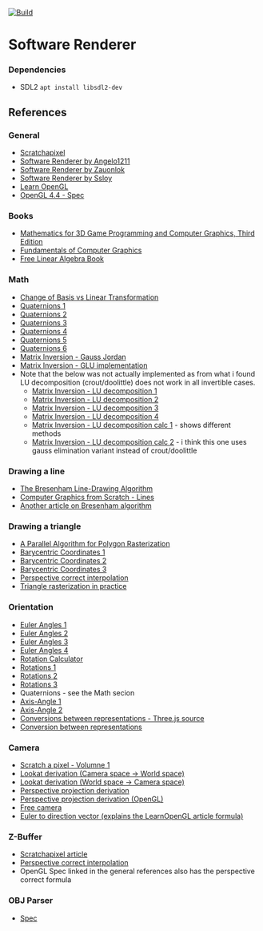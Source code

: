 [![Build](https://github.com/marsp0/software-renderer/actions/workflows/build.yml/badge.svg)](https://github.com/marsp0/software-renderer/actions/workflows/build.yml)

# Software Renderer

### Dependencies

- SDL2 `apt install libsdl2-dev`

## References

### General

- [Scratchapixel](https://www.scratchapixel.com/)
- [Software Renderer by Angelo1211](https://github.com/Angelo1211/SoftwareRenderer)
- [Software Renderer by Zauonlok](https://github.com/zauonlok/renderer)
- [Software Renderer by Ssloy](https://github.com/ssloy/tinyrenderer)
- [Learn OpenGL](https://learnopengl.com/)
- [OpenGL 4.4 - Spec](https://www.khronos.org/registry/OpenGL/specs/gl/glspec44.core.pdf)

### Books

- [Mathematics for 3D Game Programming and Computer Graphics, Third Edition](https://www.amazon.com/Mathematics-Programming-Computer-Graphics-Third/dp/1435458869)
- [Fundamentals of Computer Graphics](https://www.amazon.com/Fundamentals-Computer-Graphics-Peter-Shirley/dp/1568814690)
- [Free Linear Algebra Book](https://joshua.smcvt.edu/linearalgebra/book.pdf)

### Math

- [Change of Basis vs Linear Transformation](http://boris-belousov.net/2016/05/31/change-of-basis/)
- [Quaternions 1](https://en.wikipedia.org/wiki/Quaternion)
- [Quaternions 2](https://en.wikipedia.org/wiki/Quaternions_and_spatial_rotation#Proof_of_the_quaternion_rotation_identity)
- [Quaternions 3](http://graphics.stanford.edu/courses/cs348a-17-winter/Papers/quaternion.pdf)
- [Quaternions 4](https://fgiesen.wordpress.com/2019/02/09/rotating-a-single-vector-using-a-quaternion/)
- [Quaternions 5](https://www.3dgep.com/understanding-quaternions/)
- [Quaternions 6](http://www.neil.dantam.name/note/dantam-quaternion.pdf)
- [Matrix Inversion - Gauss Jordan](https://en.wikipedia.org/wiki/Gaussian_elimination#Pseudocode)
- [Matrix Inversion - GLU implementation](https://stackoverflow.com/questions/1148309/inverting-a-4x4-matrix)
- Note that the below was not actually implemented as from what i found LU decomposition (crout/doolittle) does not work in all invertible cases.
    - [Matrix Inversion - LU decomposition 1](https://en.wikipedia.org/wiki/LU_decomposition)
    - [Matrix Inversion - LU decomposition 2](https://www.cl.cam.ac.uk/teaching/1314/NumMethods/supporting/mcmaster-kiruba-ludecomp.pdf)
    - [Matrix Inversion - LU decomposition 3](https://www.youtube.com/watch?v=rhNKncraJMk)
    - [Matrix Inversion - LU decomposition 4](http://www.mymathlib.com/matrices/linearsystems/doolittle.html)
    - [Matrix Inversion - LU decomposition calc 1](https://www.atozmath.com/MatrixEv.aspx?q=doolit&q1=1%2c2%2c3%2c4%3b5%2c6%2c7%2c8%3b9%2c1%2c3%2c3%3b4%2c5%2c6%2c6%60doolit%60&dm=D&dp=8&do=1#PrevPart) - shows different methods
    - [Matrix Inversion - LU decomposition calc 2](https://keisan.casio.com/exec/system/15076953047019#) - i think this one uses gauss elimination variant instead of crout/doolittle

### Drawing a line

- [The Bresenham Line-Drawing Algorithm](https://www.cs.helsinki.fi/group/goa/mallinnus/lines/bresenh.html)
- [Computer Graphics from Scratch - Lines](https://www.gabrielgambetta.com/computer-graphics-from-scratch/06-lines.html)
- [Another article on Bresenham algorithm](http://www.sunshine2k.de/coding/java/Bresenham/RasterisingLinesCircles.pdf)

### Drawing a triangle

- [A Parallel Algorithm for Polygon Rasterization](https://www.cs.drexel.edu/~david/Classes/Papers/comp175-06-pineda.pdf)
- [Barycentric Coordinates 1](https://fgiesen.wordpress.com/2013/02/06/the-barycentric-conspirac/)
- [Barycentric Coordinates 2](https://users.csc.calpoly.edu/~zwood/teaching/csc471/2017F/barycentric.pdf)
- [Barycentric Coordinates 3](https://www.scratchapixel.com/lessons/3d-basic-rendering/rasterization-practical-implementation/rasterization-stage)
- [Perspective correct interpolation](https://www.scratchapixel.com/lessons/3d-basic-rendering/rasterization-practical-implementation/perspective-correct-interpolation-vertex-attributes)
- [Triangle rasterization in practice](https://fgiesen.wordpress.com/2013/02/08/triangle-rasterization-in-practice/)

### Orientation

- [Euler Angles 1](https://en.wikipedia.org/wiki/Euler_angles)
- [Euler Angles 2](https://adipandas.github.io/posts/2020/02/euler-rotation/)
- [Euler Angles 3](https://www.geometrictools.com/Documentation/EulerAngles.pdf)
- [Euler Angles 4](https://math.stackexchange.com/questions/4199481/rotation-matrices-for-euler-angles)
- [Rotation Calculator](https://www.andre-gaschler.com/rotationconverter/)
- [Rotations 1](https://www.cs.utexas.edu/~theshark/courses/cs354/lectures/cs354-14.pdf)
- [Rotations 2](https://en.wikipedia.org/wiki/Rotation_matrix)
- [Rotations 3](https://ntrs.nasa.gov/api/citations/19770024290/downloads/19770024290.pdf)
- Quaternions - see the Math secion
- [Axis-Angle 1](https://en.wikipedia.org/wiki/Axis%E2%80%93angle_representation)
- [Axis-Angle 2](https://en.wikipedia.org/wiki/Rodrigues%27_rotation_formula)
- [Conversions between representations - Three.js source](https://github.com/mrdoob/three.js/)
- [Conversion between representations](https://en.wikipedia.org/wiki/Rotation_formalisms_in_three_dimensions)

### Camera

- [Scratch a pixel - Volumne 1](https://www.scratchapixel.com/index.php?redirect)
- [Lookat derivation (Camera space -> World space)](https://www.scratchapixel.com/lessons/mathematics-physics-for-computer-graphics/lookat-function)
- [Lookat derivation (World space -> Camera space)](http://www.songho.ca/opengl/gl_camera.html)
- [Perspective projection derivation](https://www.scratchapixel.com/lessons/3d-basic-rendering/perspective-and-orthographic-projection-matrix/building-basic-perspective-projection-matrix)
- [Perspective projection derivation (OpenGL)](https://www.scratchapixel.com/lessons/3d-basic-rendering/perspective-and-orthographic-projection-matrix/opengl-perspective-projection-matrix)
- [Free camera](https://learnopengl.com/Getting-started/Camera)
- [Euler to direction vector (explains the LearnOpenGL article formula)](https://math.stackexchange.com/questions/1791209/euler-angle-to-direction-vector-which-is-right)

### Z-Buffer

- [Scratchapixel article](https://www.scratchapixel.com/lessons/3d-basic-rendering/rasterization-practical-implementation/perspective-correct-interpolation-vertex-attributes)
- [Perspective correct interpolation](https://stackoverflow.com/questions/24441631/how-exactly-does-opengl-do-perspectively-correct-linear-interpolation)
- OpenGL Spec linked in the general references also has the perspective correct formula

### OBJ Parser

- [Spec](http://paulbourke.net/dataformats/obj/)